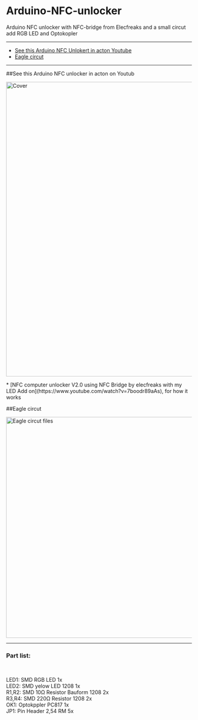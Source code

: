 # Arduino-NFC-unlocker
Arduino NFC unlocker with NFC-bridge from Elecfreaks and a small circut add RGB LED and Optokopler

* * *

+ [See this Arduino NFC Unlokert in acton Youtube](#youtube)
+ [Eagle circut](#eagle)

* * *

##<a name="youtube"></a>See this Arduino NFC unlocker in acton on Youtub
<p><img src="http://www.joeatx247.de/wp-content/uploads/2015/02/NFC-Unlocker-v2-2.png" alt="Cover" width="800"></a></p>
* [NFC computer unlocker V2.0 using NFC Bridge by elecfreaks with my LED Add on](https://www.youtube.com/watch?v=7boodr89aAs), for how it works


##<a name="eagle"></a>Eagle circut

<p><img src="http://www.joeatx247.de/wp-content/uploads/2015/02/NFC-PCB1.png" alt="Eagle circut files" width="600"></a></p>

<hr>
<h3>Part list:</h3><br>

LED1: SMD RGB LED 1x<br>
LED2: SMD yelow LED 1208 1x<br>
R1,R2: SMD  10Ω Resistor Bauform 1208  2x<br>
R3,R4: SMD 220Ω Resistor 1208  2x<br>
OK1: Optokppler PC817 1x<br>
JP1: Pin Header 2,54 RM 5x<br>


